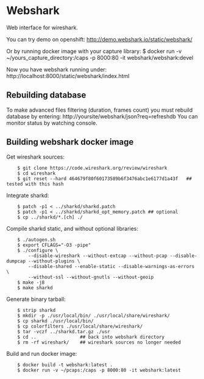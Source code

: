 Webshark
==============================

Web interface for wireshark.

You can try demo on openshift: http://demo.webshark.io/static/webshark/

Or by running docker image with your capture library:
	$ docker run -v ~/yours_capture_directory:/caps -p 8000:80 -it webshark/webshark:devel

Now you have webshark running under: http://localhost:8000/static/webshark/index.html

Rebuilding database
-------------

To make advanced files filtering (duration, frames count) you must rebuild database by entering: http://yoursite/webshark/json?req=refreshdb
You can monitor status by watching console.

Building webshark docker image
-------------

Get wireshark sources:
~~~~
	$ git clone https://code.wireshark.org/review/wireshark
	$ cd wireshark
	$ git reset --hard 464679f80f60173589b6f3476abc1e6177d1a43f   ## tested with this hash

~~~~

Integrate sharkd:
~~~~
	$ patch -p1 < ../sharkd/sharkd.patch
	$ patch -p1 < ../sharkd/sharkd_opt_memory.patch ## optional
	$ cp ../sharkd/*.[ch] ./
~~~~

Compile sharkd static, and without optional libraries:
~~~~
	$ ./autogen.sh
	$ export CFLAGS="-O3 -pipe"
	$ ./configure \
		--disable-wireshark --without-extcap --without-pcap --disable-dumpcap --without-plugins \
		--disable-shared --enable-static --disable-warnings-as-errors \
		--without-ssl --without-gnutls --without-geoip
	$ make -j8
	$ make sharkd
~~~~

Generate binary tarball:
~~~~
	$ strip sharkd
	$ mkdir -p ./usr/local/bin/ ./usr/local/share/wireshark/
	$ cp sharkd ./usr/local/bin/
	$ cp colorfilters ./usr/local/share/wireshark/
	$ tar -vczf ../sharkd.tar.gz ./usr
	$ cd ..                ## back into webshark directory
	$ rm -rf wireshark/    ## wireshark sources no longer needed
~~~~

Build and run docker image:
~~~~
	$ docker build -t webshark:latest .
	$ docker run -v ~/pcaps:/caps -p 8000:80 -it webshark:latest
~~~~
